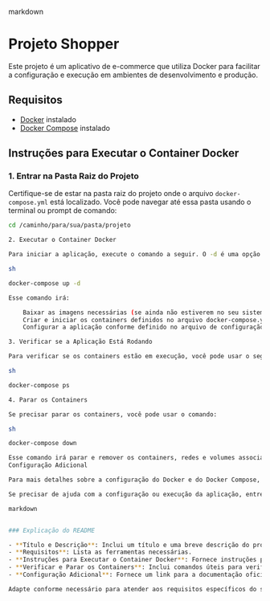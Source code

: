 markdown

# Projeto Shopper

Este projeto é um aplicativo de e-commerce que utiliza Docker para facilitar a configuração e execução em ambientes de desenvolvimento e produção.

## Requisitos

- [Docker](https://www.docker.com/products/docker-desktop) instalado
- [Docker Compose](https://docs.docker.com/compose/install/) instalado

## Instruções para Executar o Container Docker

### 1. Entrar na Pasta Raiz do Projeto

Certifique-se de estar na pasta raiz do projeto onde o arquivo `docker-compose.yml` está localizado. Você pode navegar até essa pasta usando o terminal ou prompt de comando:

```sh
cd /caminho/para/sua/pasta/projeto

2. Executar o Container Docker

Para iniciar a aplicação, execute o comando a seguir. O -d é uma opção que faz com que o container seja executado em segundo plano (modo detachado):

sh

docker-compose up -d

Esse comando irá:

    Baixar as imagens necessárias (se ainda não estiverem no seu sistema).
    Criar e iniciar os containers definidos no arquivo docker-compose.yml.
    Configurar a aplicação conforme definido no arquivo de configuração.

3. Verificar se a Aplicação Está Rodando

Para verificar se os containers estão em execução, você pode usar o seguinte comando:

sh

docker-compose ps

4. Parar os Containers

Se precisar parar os containers, você pode usar o comando:

sh

docker-compose down

Esse comando irá parar e remover os containers, redes e volumes associados definidos no arquivo docker-compose.yml.
Configuração Adicional

Para mais detalhes sobre a configuração do Docker e do Docker Compose, consulte a documentação oficial do Docker.

Se precisar de ajuda com a configuração ou execução da aplicação, entre em contato com a equipe de desenvolvimento.

markdown


### Explicação do README

- **Título e Descrição**: Inclui um título e uma breve descrição do projeto.
- **Requisitos**: Lista as ferramentas necessárias.
- **Instruções para Executar o Container Docker**: Fornece instruções passo a passo para navegar até a pasta do projeto e executar o container Docker.
- **Verificar e Parar os Containers**: Inclui comandos úteis para verificar e parar os containers.
- **Configuração Adicional**: Fornece um link para a documentação oficial do Docker e informações sobre suporte adicional.

Adapte conforme necessário para atender aos requisitos específicos do seu projeto e ambie
